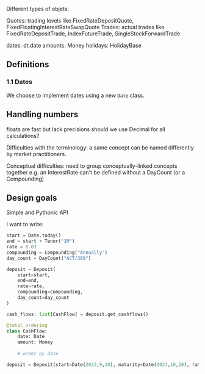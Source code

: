 Different types of objets:

Quotes: trading levels like FixedRateDepositQuote, FixedFloatingInterestRateSwapQuote
Trades: actual trades like FixedRateDepositTrade, IndexFutureTrade, SingleStockForwardTrade


dates: dt.date
amounts: Money
holidays: HolidayBase

## Definitions

### 1.1 Dates

We choose to implement dates using a new `Date` class.

## Handling numbers

floats are fast but lack precisions
should we use Decimal for all calculations?


Difficulties with the terminology: a same concept can be named differently
by market practitioners. 

Conceptual difficulties: need to group conceptually-linked concepts together
e.g. an InterestRate can't be defined without a DayCount (or a Compounding)


## Design goals

Simple and Pythonic API

I want to write: 

```python
start = Date.today()
end = start + Tenor("1M")
rate = 0.03
compounding = Compounding("Annually")
day_count = DayCount("ACT/360")

deposit = Deposit(
    start=start, 
    end=end, 
    rate=rate, 
    compounding=compounding, 
    day_count=day_count
)

cash_flows: list[CashFlow] = deposit.get_cashflows()

@total_ordering
class CashFlow:
    date: Date
    amount: Money
    
    # order by date

deposit = Deposit(start=Date(2023,9,18), maturity=Date(2023,10,18), rate=FixedInterestRate(0.03))
```